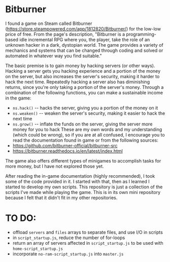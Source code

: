 # Bitburner

I found a game on Steam called Bitburner (https://store.steampowered.com/app/1812820/Bitburner/) for the low-low price of free. From the page's description, "Bitburner is a programming-based idle incremental RPG where you, the player, take the role of an unknown hacker in a dark, dystopian world. The game provides a variety of mechanics and systems that can be changed through coding and solved or automated in whatever way you find suitable."

The basic premise is to gain money by hacking servers (or other ways). Hacking a server gets you hacking experience and a portion of the money on the server, but also increases the server's security, making it harder to hack the next time. Repeatedly hacking a server also has diminishing returns, since you're only taking a portion of the server's money. Through a combination of the following functions, you can make a sustainable income in the game:
- `ns.hack()` -- hacks the server, giving you a portion of the money on it
- `ns.weaken()` -- weaken the server's security, making it easier to hack the next time
- `ns.grow()` -- inflate the funds on the server, giving the server more money for you to hack
These are my own words and my understanding (which could be wrong), so if you are at all confused, I encourage you to read the documentation found in game or from the following sources:
- https://github.com/bitburner-official/bitburner-src
- https://bitburner.readthedocs.io/en/latest/index.html

The game also offers different types of minigames to accomplish tasks for more money, but I have not explored those yet.

After reading the in-game documentation (highly recommended), I took some of the code provided in it. I started with that, then as I learned I started to develop my own scripts. This repository is just a collection of the scripts I've made while playing the game. This is in its own mini repository because I felt that it didn't fit in my other repositories. 

# TO DO:
- offload `servers` and `files` arrays to separate files, and use I/O in scripts
- in `script_startup.js`, reduce the number of for-loops
- return an array of servers affected in `script_startup.js` to be used with `home-script_startup.js`
- incorporate `no-ram-script_startup.js` into `master.js`
